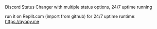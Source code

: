 
Discord Status Changer with multiple status options, 24/7 uptime running

run it on Replit.com (import from github)
for 24/7 uptime runtime: https://qyopy.me
